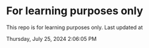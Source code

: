 # For learning purposes only
This repo is for learning purposes only.
Last updated at

Thursday, July 25, 2024 2:06:05 PM

